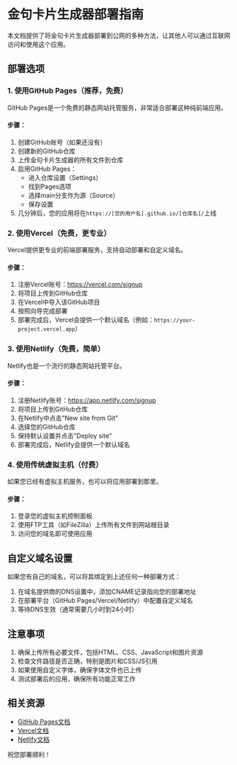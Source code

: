 # 金句卡片生成器部署指南

本文档提供了将金句卡片生成器部署到公网的多种方法，让其他人可以通过互联网访问和使用这个应用。

## 部署选项

### 1. 使用GitHub Pages（推荐，免费）

GitHub Pages是一个免费的静态网站托管服务，非常适合部署这种纯前端应用。

#### 步骤：

1. 创建GitHub账号（如果还没有）
2. 创建新的GitHub仓库
3. 上传金句卡片生成器的所有文件到仓库
4. 启用GitHub Pages：
   - 进入仓库设置（Settings）
   - 找到Pages选项
   - 选择main分支作为源（Source）
   - 保存设置
5. 几分钟后，您的应用将在`https://[您的用户名].github.io/[仓库名]/`上线

### 2. 使用Vercel（免费，更专业）

Vercel提供更专业的前端部署服务，支持自动部署和自定义域名。

#### 步骤：

1. 注册Vercel账号：https://vercel.com/signup
2. 将项目上传到GitHub仓库
3. 在Vercel中导入该GitHub项目
4. 按照向导完成部署
5. 部署完成后，Vercel会提供一个默认域名（例如：`https://your-project.vercel.app`）

### 3. 使用Netlify（免费，简单）

Netlify也是一个流行的静态网站托管平台。

#### 步骤：

1. 注册Netlify账号：https://app.netlify.com/signup
2. 将项目上传到GitHub仓库
3. 在Netlify中点击"New site from Git"
4. 选择您的GitHub仓库
5. 保持默认设置并点击"Deploy site"
6. 部署完成后，Netlify会提供一个默认域名

### 4. 使用传统虚拟主机（付费）

如果您已经有虚拟主机服务，也可以将应用部署到那里。

#### 步骤：

1. 登录您的虚拟主机控制面板
2. 使用FTP工具（如FileZilla）上传所有文件到网站根目录
3. 访问您的域名即可使用应用

## 自定义域名设置

如果您有自己的域名，可以将其绑定到上述任何一种部署方式：

1. 在域名提供商的DNS设置中，添加CNAME记录指向您的部署地址
2. 在部署平台（GitHub Pages/Vercel/Netlify）中配置自定义域名
3. 等待DNS生效（通常需要几小时到24小时）

## 注意事项

1. 确保上传所有必要文件，包括HTML、CSS、JavaScript和图片资源
2. 检查文件路径是否正确，特别是图片和CSS/JS引用
3. 如果使用自定义字体，确保字体文件也已上传
4. 测试部署后的应用，确保所有功能正常工作

## 相关资源

- [GitHub Pages文档](https://docs.github.com/cn/pages)
- [Vercel文档](https://vercel.com/docs)
- [Netlify文档](https://docs.netlify.com/)

祝您部署顺利！